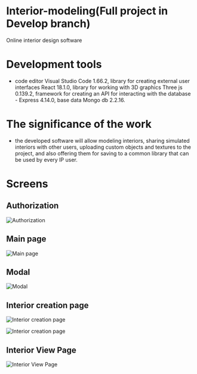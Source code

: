 # Interior-modeling(Full project in Develop branch)
Online interior design software

# Development tools
- code editor Visual Studio Code 1.66.2, library for creating external user interfaces React 18.1.0, library for working with 3D graphics Three js 0.139.2, framework for creating an API for interacting with the database - Express 4.14.0, base data Mongo db 2.2.16.

# The significance of the work 
- the developed software will allow modeling interiors, sharing simulated interiors with other users, uploading custom objects and textures to the project, and also offering them for saving to a common library that can be used by every IP user.

# Screens
## Authorization
![Authorization](https://user-images.githubusercontent.com/87094243/185925746-c633db5f-caa7-4cb4-9cb9-35c58caa4b6a.png)

## Main page
![Main page](https://user-images.githubusercontent.com/87094243/185925789-8c3fb64a-a58f-443b-bf55-2e6c2d260a70.png)

## Modal
![Modal](https://user-images.githubusercontent.com/87094243/185925828-461d4b2a-41c5-48e3-8c2c-fd3b2cfab3e7.png)

## Interior creation page
![Interior creation page](https://user-images.githubusercontent.com/87094243/185925884-726785f9-f097-4d07-9487-f85d1ddee564.png)

![Interior creation page](https://user-images.githubusercontent.com/87094243/185925575-296633a1-ce79-48ef-ba73-375a63f5f43e.png)

## Interior View Page
![Interior View Page](https://user-images.githubusercontent.com/87094243/185925955-7dfe6966-0fa5-45e8-b3a9-54f074a61f52.png)
